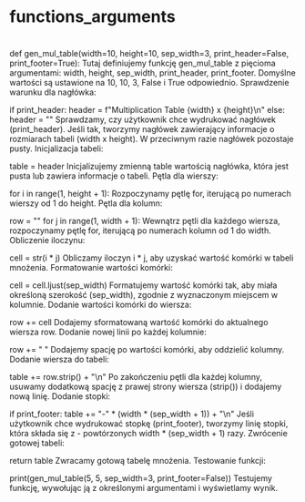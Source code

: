 # functions_arguments
#
def gen_mul_table(width=10, height=10, sep_width=3, print_header=False, print_footer=True):
Tutaj definiujemy funkcję gen_mul_table z pięcioma argumentami: width, height, sep_width, print_header, print_footer. Domyślne wartości są ustawione na 10, 10, 3, False i True odpowiednio.
Sprawdzenie warunku dla nagłówka:

if print_header:
    header = f"Multiplication Table {width} x {height}\n"
else:
    header = ""
Sprawdzamy, czy użytkownik chce wydrukować nagłówek (print_header). Jeśli tak, tworzymy nagłówek zawierający informacje o rozmiarach tabeli (width x height). W przeciwnym razie nagłówek pozostaje pusty.
Inicjalizacja tabeli:

table = header
Inicjalizujemy zmienną table wartością nagłówka, która jest pusta lub zawiera informacje o tabeli.
Pętla dla wierszy:

for i in range(1, height + 1):
Rozpoczynamy pętlę for, iterującą po numerach wierszy od 1 do height.
Pętla dla kolumn:

row = ""
for j in range(1, width + 1):
Wewnątrz pętli dla każdego wiersza, rozpoczynamy pętlę for, iterującą po numerach kolumn od 1 do width.
Obliczenie iloczynu:

cell = str(i * j)
Obliczamy iloczyn i * j, aby uzyskać wartość komórki w tabeli mnożenia.
Formatowanie wartości komórki:

cell = cell.ljust(sep_width)
Formatujemy wartość komórki tak, aby miała określoną szerokość (sep_width), zgodnie z wyznaczonym miejscem w kolumnie.
Dodanie wartości komórki do wiersza:

row += cell
Dodajemy sformatowaną wartość komórki do aktualnego wiersza row.
Dodanie nowej linii po każdej kolumnie:

row += " "
Dodajemy spację po wartości komórki, aby oddzielić kolumny.
Dodanie wiersza do tabeli:

table += row.strip() + "\n"
Po zakończeniu pętli dla każdej kolumny, usuwamy dodatkową spację z prawej strony wiersza (strip()) i dodajemy nową linię.
Dodanie stopki:

if print_footer:
    table += "-" * (width * (sep_width + 1)) + "\n"
Jeśli użytkownik chce wydrukować stopkę (print_footer), tworzymy linię stopki, która składa się z - powtórzonych width * (sep_width + 1) razy.
Zwrócenie gotowej tabeli:

return table
Zwracamy gotową tabelę mnożenia.
Testowanie funkcji:

print(gen_mul_table(5, 5, sep_width=3, print_footer=False))
Testujemy funkcję, wywołując ją z określonymi argumentami i wyświetlamy wynik.